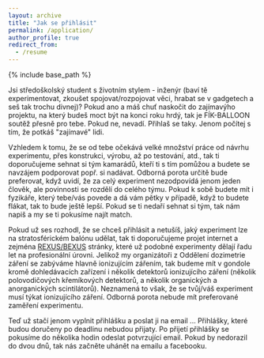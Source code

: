 ```yaml
---
layout: archive
title: "Jak se přihlásit"
permalink: /application/
author_profile: true
redirect_from:
  - /resume
---
```


{% include base_path %}

Jsi středoškolský student s životním stylem - inženýr (baví tě experimentovat, zkoušet spojovat/rozpojovat věci, hrabat se v gadgetech a seš tak trochu divnej)? Pokud ano a máš chuť naskočit do zajímavýho projektu, na který budeš moct být na konci roku hrdý, tak je FÍK-BALLOON soutěž přesně pro tebe. Pokud ne, nevadí. Přihlaš se taky. Jenom počítej s tím, že potkáš "zajímavé" lidi.

Vzhledem k tomu, že se od tebe očekává velké množství práce od návrhu experimentu, přes konstrukci, výrobu, až po testování, atd., tak ti doporučujeme sehnat si tým kamarádů, kteří ti s tím pomůžou a budete se navzájem podporovat popř. si nadávat. Odborná porota určitě bude preferovat, když uvidí, že za celý experiment nezodpovídá jenom jeden člověk, ale povinnosti se rozdělí do celého týmu. Pokud k sobě budete mít i fyzikáře, který tebe/vás povede a dá vám pětky v případě, když to budete flákat, tak to bude ještě lepší. Pokud se ti nedaří sehnat si tým, tak nám napiš a my se ti pokusíme najít match.

Pokud už ses rozhodl, že se chceš přihlásit a netušíš, jaký experiment lze na stratosférickém balónu udělat, tak ti doporučujeme projet internet a zejména [REXUS/BEXUS](http://rexusbexus.net/) stránky, které už podobné experimenty dělají řadu let na profesionální úrovni. Jelikož my organizátoři z Oddělení dozimetrie záření se zabýváme hlavně ionizujícím zářením, tak budeme mít v gondole kromě dohledávacích zařízení i několik detektorů ionizujícího záření (několik polovodičových křemíkových detektorů, a několik organických a anorganických scintilátorů). Neznamená to však, že se tvůj/váš experiment musí týkat ionizujícího záření. Odborná porota nebude mít preferované zaměření experimentu.

Teď už stačí jenom vyplnit přihlášku a poslat ji na email ... Přihlášky, které budou doručeny po deadlinu nebudou přijaty. Po přijetí přihlášky se pokusíme do několika hodin odeslat potvrzující email. Pokud by nedorazil do dvou dnů, tak nás začněte uhánět na emailu a facebooku.
